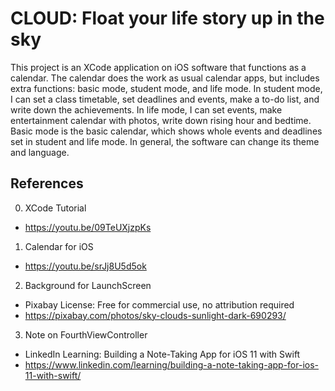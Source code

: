 # CLOUD: Float your life story up in the sky
This project is an XCode application on iOS software that functions as a calendar. The calendar does the work as usual calendar apps, but includes extra functions: basic mode, student mode, and life mode. In student mode, I can set a class timetable, set deadlines and events, make a to-do list, and write down the achievements. In life mode, I can set events, make entertainment calendar with photos, write down rising hour and bedtime. Basic mode is the basic calendar, which shows whole events and deadlines set in student and life mode. In general, the software can change its theme and language.

## References
0. XCode Tutorial
  * https://youtu.be/09TeUXjzpKs

1. Calendar for iOS
  * https://youtu.be/srJj8U5d5ok

2. Background for LaunchScreen
  * Pixabay License: Free for commercial use, no attribution required
  * https://pixabay.com/photos/sky-clouds-sunlight-dark-690293/

3. Note on FourthViewController
  * LinkedIn Learning: Building a Note-Taking App for iOS 11 with Swift
  * https://www.linkedin.com/learning/building-a-note-taking-app-for-ios-11-with-swift/

